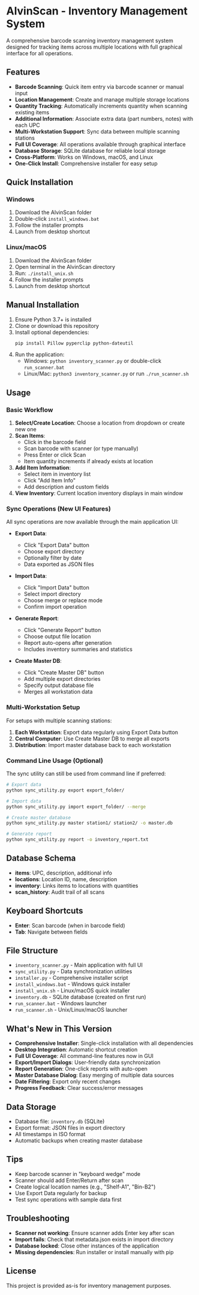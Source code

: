 # AlvinScan - Inventory Management System

A comprehensive barcode scanning inventory management system designed for tracking items across multiple locations with full graphical interface for all operations.

## Features

- **Barcode Scanning**: Quick item entry via barcode scanner or manual input
- **Location Management**: Create and manage multiple storage locations
- **Quantity Tracking**: Automatically increments quantity when scanning existing items
- **Additional Information**: Associate extra data (part numbers, notes) with each UPC
- **Multi-Workstation Support**: Sync data between multiple scanning stations
- **Full UI Coverage**: All operations available through graphical interface
- **Database Storage**: SQLite database for reliable local storage
- **Cross-Platform**: Works on Windows, macOS, and Linux
- **One-Click Install**: Comprehensive installer for easy setup

## Quick Installation

### Windows
1. Download the AlvinScan folder
2. Double-click `install_windows.bat`
3. Follow the installer prompts
4. Launch from desktop shortcut

### Linux/macOS
1. Download the AlvinScan folder
2. Open terminal in the AlvinScan directory
3. Run: `./install_unix.sh`
4. Follow the installer prompts
5. Launch from desktop shortcut

## Manual Installation

1. Ensure Python 3.7+ is installed
2. Clone or download this repository
3. Install optional dependencies:
   ```bash
   pip install Pillow pyperclip python-dateutil
   ```
4. Run the application:
   - Windows: `python inventory_scanner.py` or double-click `run_scanner.bat`
   - Linux/Mac: `python3 inventory_scanner.py` or run `./run_scanner.sh`

## Usage

### Basic Workflow

1. **Select/Create Location**: Choose a location from dropdown or create new one
2. **Scan Items**: 
   - Click in the barcode field
   - Scan barcode with scanner (or type manually)
   - Press Enter or click Scan
   - Item quantity increments if already exists at location
3. **Add Item Information**: 
   - Select item in inventory list
   - Click "Add Item Info"
   - Add description and custom fields
4. **View Inventory**: Current location inventory displays in main window

### Sync Operations (New UI Features)

All sync operations are now available through the main application UI:

- **Export Data**: 
  - Click "Export Data" button
  - Choose export directory
  - Optionally filter by date
  - Data exported as JSON files

- **Import Data**: 
  - Click "Import Data" button
  - Select import directory
  - Choose merge or replace mode
  - Confirm import operation

- **Generate Report**: 
  - Click "Generate Report" button
  - Choose output file location
  - Report auto-opens after generation
  - Includes inventory summaries and statistics

- **Create Master DB**: 
  - Click "Create Master DB" button
  - Add multiple export directories
  - Specify output database file
  - Merges all workstation data

### Multi-Workstation Setup

For setups with multiple scanning stations:

1. **Each Workstation**: Export data regularly using Export Data button
2. **Central Computer**: Use Create Master DB to merge all exports
3. **Distribution**: Import master database back to each workstation

### Command Line Usage (Optional)

The sync utility can still be used from command line if preferred:

```bash
# Export data
python sync_utility.py export export_folder/

# Import data
python sync_utility.py import export_folder/ --merge

# Create master database
python sync_utility.py master station1/ station2/ -o master.db

# Generate report
python sync_utility.py report -o inventory_report.txt
```

## Database Schema

- **items**: UPC, description, additional info
- **locations**: Location ID, name, description  
- **inventory**: Links items to locations with quantities
- **scan_history**: Audit trail of all scans

## Keyboard Shortcuts

- **Enter**: Scan barcode (when in barcode field)
- **Tab**: Navigate between fields

## File Structure

- `inventory_scanner.py` - Main application with full UI
- `sync_utility.py` - Data synchronization utilities
- `installer.py` - Comprehensive installer script
- `install_windows.bat` - Windows quick installer
- `install_unix.sh` - Linux/macOS quick installer
- `inventory.db` - SQLite database (created on first run)
- `run_scanner.bat` - Windows launcher
- `run_scanner.sh` - Unix/Linux/macOS launcher

## What's New in This Version

- **Comprehensive Installer**: Single-click installation with all dependencies
- **Desktop Integration**: Automatic shortcut creation
- **Full UI Coverage**: All command-line features now in GUI
- **Export/Import Dialogs**: User-friendly data synchronization
- **Report Generation**: One-click reports with auto-open
- **Master Database Dialog**: Easy merging of multiple data sources
- **Date Filtering**: Export only recent changes
- **Progress Feedback**: Clear success/error messages

## Data Storage

- Database file: `inventory.db` (SQLite)
- Export format: JSON files in export directory
- All timestamps in ISO format
- Automatic backups when creating master database

## Tips

- Keep barcode scanner in "keyboard wedge" mode
- Scanner should add Enter/Return after scan
- Create logical location names (e.g., "Shelf-A1", "Bin-B2")
- Use Export Data regularly for backup
- Test sync operations with sample data first

## Troubleshooting

- **Scanner not working**: Ensure scanner adds Enter key after scan
- **Import fails**: Check that metadata.json exists in import directory
- **Database locked**: Close other instances of the application
- **Missing dependencies**: Run installer or install manually with pip

## License

This project is provided as-is for inventory management purposes.